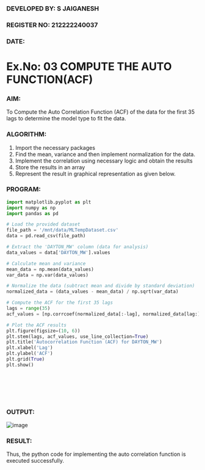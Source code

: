 ### DEVELOPED BY: S JAIGANESH
### REGISTER NO: 212222240037
### DATE:

# Ex.No: 03   COMPUTE THE AUTO FUNCTION(ACF)

### AIM:
To Compute the Auto Correlation Function (ACF) of the data for the first 35 lags to determine the model
type to fit the data.
### ALGORITHM:
1. Import the necessary packages
2. Find the mean, variance and then implement normalization for the data.
3. Implement the correlation using necessary logic and obtain the results
4. Store the results in an array
5. Represent the result in graphical representation as given below.
### PROGRAM:

```python
import matplotlib.pyplot as plt
import numpy as np
import pandas as pd

# Load the provided dataset
file_path = '/mnt/data/MLTempDataset.csv'
data = pd.read_csv(file_path)

# Extract the 'DAYTON_MW' column (data for analysis)
data_values = data['DAYTON_MW'].values

# Calculate mean and variance
mean_data = np.mean(data_values)
var_data = np.var(data_values)

# Normalize the data (subtract mean and divide by standard deviation)
normalized_data = (data_values - mean_data) / np.sqrt(var_data)

# Compute the ACF for the first 35 lags
lags = range(35)
acf_values = [np.corrcoef(normalized_data[:-lag], normalized_data[lag:])[0, 1] if lag != 0 else 1 for lag in lags]

# Plot the ACF results
plt.figure(figsize=(10, 6))
plt.stem(lags, acf_values, use_line_collection=True)
plt.title('Autocorrelation Function (ACF) for DAYTON_MW')
plt.xlabel('Lag')
plt.ylabel('ACF')
plt.grid(True)
plt.show()

```
<br>
<br>
<br>
<br>

### OUTPUT:
![image](https://github.com/user-attachments/assets/d9e50bcd-98e4-482c-95a8-45e7dbb3326d)



### RESULT:
 Thus, the python code for implementing the auto correlation function is executed successfully.  
